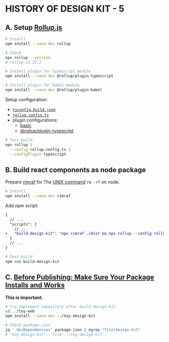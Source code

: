 # HISTORY OF DESIGN KIT - 5

## A. Setup [Rollup.js](https://rollupjs.org/tutorial/#installing-rollup-locally)

```bash
# Insatll
npm install --save-dev rollup

# Check
npx rollup --version
# rollup v3.27.2

# Install plugin for typescript module
npm install --save-dev @rollup/plugin-typescript

# Install plugin for babel module
npm install --save-dev @rollup/plugin-babel
```

Setup configuration:

- [`tsconfig.build.json`](./tsconfig.build.json)
- [`rollup.config.ts`](./rollup.config.ts)
- plugin configurations:
  - [basic](https://rollupjs.org/command-line-interface/#configplugin-plugin)
  - [@rollup/plugin-typescript](https://github.com/rollup/plugins/tree/master/packages/typescript#readme)

```bash
# Test build
npx rollup \
  --config rollup.config.ts \
  --configPlugin typescript
```

## B. Build react components as node package

Prepare [rimraf](https://www.npmjs.com/package/rimraf)
for The [UNIX command](https://en.wikipedia.org/wiki/Rm_(Unix))
`rm -rf` on node.

```bash
# Install
npm install --save-dev rimraf
```

Add npm script:

```diff
{
  // ...
  "scripts": {
    // ...
+   "build-design-kit": "npx rimraf ./dist && npx rollup --config rollup.config.ts --configPlugin typescript"
  }
  // ...
}
```

```bash
# Test build
npm run build-design-kit
```

## C. [Before Publishing: Make Sure Your Package Installs and Works](https://docs.npmjs.com/cli/v9/using-npm/developers#before-publishing-make-sure-your-package-installs-and-works)

**This is important.**

```bash
# Try implement repository after build design kit
cd ../toy-web
npm install --save-dev ../toy-design-kit

# Check package.json
jq '.devDependencies' package.json | egrep "file|design-kit"
# "toy-design-kit": "file:../toy-design-kit",
```
